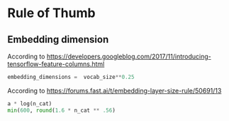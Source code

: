 # Rule of Thumb

## Embedding dimension

According to https://developers.googleblog.com/2017/11/introducing-tensorflow-feature-columns.html

```python
embedding_dimensions =  vocab_size**0.25
```

According to https://forums.fast.ai/t/embedding-layer-size-rule/50691/13

```python
a * log(n_cat)
min(600, round(1.6 * n_cat ** .56)
```